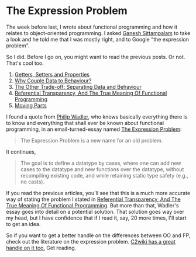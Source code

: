 # The Expression Problem

The week before last, I wrote about functional programming and how it relates to object-oriented programming. I asked [Ganesh Sittampalam][@eleganesh] to take a look and he told me that I was mostly right, and to Google "the expression problem".

So I did. Before I go on, you might want to read the previous posts. Or not. That's cool too.

  1. [Getters, Setters and Properties][]
  2. [Why Couple Data to Behaviour?][]
  3. [The Other Trade-off: Separating Data and Behaviour][]
  4. [Referential Transparency, And The True Meaning Of Functional Programming][]
  5. [Moving Parts][]

I found a quote from [Philip Wadler][@PhilipWadler], who knows basically everything there is to know and everything that shall ever be known about functional programming, in an email-turned-essay named [The Expression Problem][]:

> The Expression Problem is a new name for an old problem.

It continues,

> The goal is to define a datatype by cases, where one can add new cases to the datatype and new functions over the datatype, without recompiling existing code, and while retaining static type safety (e.g., no casts).

If you read the previous articles, you'll see that this is a much more accurate way of stating the problem I stated in [Referential Transparency, And The True Meaning Of Functional Programming][]. But more than that, Wadler's essay goes into detail on a potential solution. That solution goes way over my head, but I have confidence that if I read it, say, 20 more times, I'll start to get an idea.

So if you want to get a better handle on the differences between OO and FP, check out the literature on the expression problem. [C2wiki has a great handle on it too.][C2: Expression Problem] Get reading.

[Getters, Setters and Properties]: http://monospacedmonologues.com/post/138009972532/getters-setters-and-properties
[Why Couple Data to Behaviour?]: http://monospacedmonologues.com/post/138076164433/why-couple-data-to-behaviour
[The Other Trade-off: Separating Data and Behaviour]: http://monospacedmonologues.com/post/138140507048/the-other-trade-off-separating-data-and-behaviour
[Referential Transparency, And The True Meaning Of Functional Programming]: http://monospacedmonologues.com/post/138204666541/referential-transparency-and-the-true-meaning-of
[Moving Parts]: http://monospacedmonologues.com/post/138268503035/moving-parts

[@eleganesh]: https://twitter.com/eleganesh
[@PhilipWadler]: https://twitter.com/PhilipWadler
[The Expression Problem]: http://homepages.inf.ed.ac.uk/wadler/papers/expression/expression.txt
[C2: Expression Problem]: http://c2.com/cgi/wiki?ExpressionProblem
